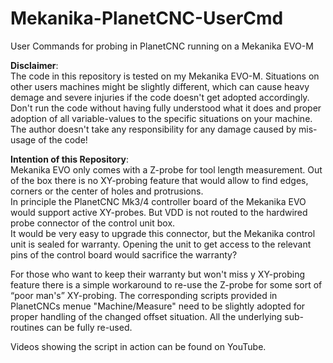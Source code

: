 # Mekanika-PlanetCNC-UserCmd
User Commands for probing in PlanetCNC running on a Mekanika EVO-M

**Disclaimer**: \
The code in this repository is tested on my Mekanika EVO-M. Situations on other users machines might be slightly different, which can cause heavy demage and severe injuries if the code doesn't get adopted accordingly. Don't run the code without having fully understood what it does and proper adoption of all variable-values to the specific situations on your machine. The author doesn't take any responsibility for any damage caused by mis-usage of the code!

**Intention of this Repository**:\
Mekanika EVO only comes with a Z-probe for tool length measurement. 
Out of the box there is no XY-probing feature that would allow to find edges, corners or the center of holes and protrusions.\
In principle the PlanetCNC Mk3/4 controller board of the Mekanika EVO would support active XY-probes.
But VDD is not routed to the hardwired probe connector of the control unit box.\
It would be very easy to upgrade this connector, but the Mekanika control unit  is sealed for warranty. Opening the unit  to get access to the relevant pins of the control board would sacrifice the warranty? <br />

For those who want to keep their warranty but won't miss y XY-probing feature there is a simple workaround to re-use the Z-probe for some sort of “poor man's” XY-probing. 
The corresponding scripts provided in PlanetCNCs menue "Machine/Measure" need to be slightly adopted for proper handling of the changed offset situation. All the underlying sub-routines can be fully re-used.

Videos showing the script in action can be found on YouTube.
